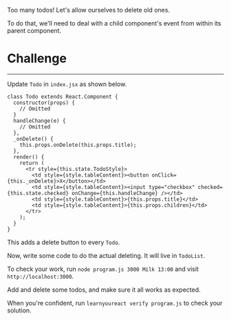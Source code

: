 Too many todos! Let's allow ourselves to delete old ones.

To do that, we'll need to deal with a child component's event from within its
parent component.

# Challenge 

---
Update `Todo` in `index.jsx` as shown below.

``` 
class Todo extends React.Component {
  constructor(props) {
    // Omitted
  }
  handleChange(e) {
    // Omitted 
  }, 
  _onDelete() {
    this.props.onDelete(this.props.title); 
  }, 
  render() {
    return ( 
      <tr style={this.state.TodoStyle}> 
        <td style={style.tableContent}><button onClick={this._onDelete}>X</button></td> 
        <td style={style.tableContent}><input type="checkbox" checked={this.state.checked} onChange={this.handleChange} /></td> 
        <td style={style.tableContent}>{this.props.title}</td> 
        <td style={style.tableContent}>{this.props.children}</td> 
      </tr> 
    ); 
  } 
}
```

This adds a delete button to every `Todo`. 

Now, write some code to do the actual deleting. It will live in `TodoList`.

To check your work, run `node program.js 3000 Milk 13:00` and visit
`http://localhost:3000`.

Add and delete some todos, and make sure it all works as expected.

When you're confident, run `learnyoureact verify program.js` to check your solution.
